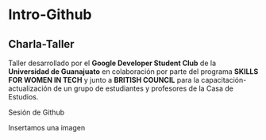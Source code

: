 # Intro-Github

##  Charla-Taller

Taller desarrollado por el **Google Developer Student Club** de la **Universidad de Guanajuato** en colaboración por parte del programa **SKILLS FOR WOMEN IN TECH** y junto a **BRITISH COUNCIL** para la capacitación-actualización de un grupo de estudiantes y profesores de la Casa de Estudios.

 Sesión de Github

Insertamos una imagen
